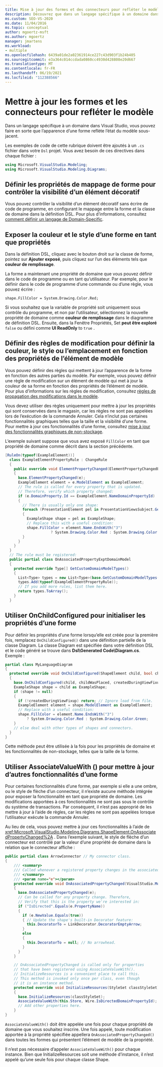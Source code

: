 ```yaml
---
title: Mise à jour des formes et des connecteurs pour refléter le modèle
description: Découvrez que dans un langage spécifique à un domaine dans Visual Studio, vous pouvez faire en sorte que l’apparence d’une forme reflète l’état du modèle sous-jacent.
ms.custom: SEO-VS-2020
ms.date: 11/04/2016
ms.topic: conceptual
author: mgoertz-msft
ms.author: mgoertz
manager: jmartens
ms.workload:
- multiple
ms.openlocfilehash: 6439a01de2a02361914ce227c43d903f1b24b405
ms.sourcegitcommit: e3a364c014ccdada0860cc4930d428808e20d667
ms.translationtype: MT
ms.contentlocale: fr-FR
ms.lasthandoff: 06/19/2021
ms.locfileid: "112388566"
---
```

# <a name="update-shapes-and-connectors-to-reflect-the-model"></a>Mettre à jour les formes et les connecteurs pour refléter le modèle

Dans un langage spécifique à un domaine dans Visual Studio, vous pouvez faire en sorte que l’apparence d’une forme reflète l’état du modèle sous-jacent.

Les exemples de code de cette rubrique doivent être ajoutés à un `.cs` fichier dans votre `Dsl` projet. Vous avez besoin de ces directives dans chaque fichier :

```csharp
using Microsoft.VisualStudio.Modeling;
using Microsoft.VisualStudio.Modeling.Diagrams;
```

## <a name="set-shape-map-properties-to-control-the-visibility-of-a-decorator"></a>Définir les propriétés de mappage de forme pour contrôler la visibilité d’un élément décoratif

Vous pouvez contrôler la visibilité d’un élément décoratif sans écrire de code de programme, en configurant le mappage entre la forme et la classe de domaine dans la définition DSL. Pour plus d’informations, consultez [comment définir un langage de Domain-Specific](../modeling/how-to-define-a-domain-specific-language.md).

## <a name="expose-the-color-and-style-of-a-shape-as-properties"></a>Exposer la couleur et le style d’une forme en tant que propriétés

Dans la définition DSL, cliquez avec le bouton droit sur la classe de forme, pointez sur **Ajouter exposé**, puis cliquez sur l’un des éléments tels que **couleur de remplissage**.

La forme a maintenant une propriété de domaine que vous pouvez définir dans le code de programme ou en tant qu’utilisateur. Par exemple, pour le définir dans le code de programme d’une commande ou d’une règle, vous pouvez écrire :

`shape.FillColor = System.Drawing.Color.Red;`

Si vous souhaitez que la variable de propriété soit uniquement sous contrôle du programme, et non par l’utilisateur, sélectionnez la nouvelle propriété de domaine comme **couleur de remplissage** dans le diagramme de définition DSL. Ensuite, dans la Fenêtre Propriétés, Set **peut être exploré** `false` ou défini comme **UI ReadOnly** to `true` .

## <a name="define-change-rules-to-make-color-style-or-location-depend-on-model-element-properties"></a>Définir des règles de modification pour définir la couleur, le style ou l’emplacement en fonction des propriétés de l’élément de modèle
 Vous pouvez définir des règles qui mettent à jour l’apparence de la forme en fonction des autres parties du modèle. Par exemple, vous pouvez définir une règle de modification sur un élément de modèle qui met à jour la couleur de sa forme en fonction des propriétés de l’élément de modèle. Pour plus d’informations sur les règles de modification, consultez [règles de propagation des modifications dans le modèle](../modeling/rules-propagate-changes-within-the-model.md).

 Vous devez utiliser des règles uniquement pour mettre à jour les propriétés qui sont conservées dans le magasin, car les règles ne sont pas appelées lors de l’exécution de la commande Annuler. Cela n’inclut pas certaines fonctionnalités graphiques telles que la taille et la visibilité d’une forme. Pour mettre à jour ces fonctionnalités d’une forme, consultez [mise à jour des fonctionnalités graphiques de non-stockage](#OnAssociatedProperty).

 L’exemple suivant suppose que vous avez exposé `FillColor` en tant que propriété de domaine comme décrit dans la section précédente.

```csharp
[RuleOn(typeof(ExampleElement))]
  class ExampleElementPropertyRule : ChangeRule
  {
    public override void ElementPropertyChanged(ElementPropertyChangedEventArgs e)
    {
      base.ElementPropertyChanged(e);
      ExampleElement element = e.ModelElement as ExampleElement;
      // The rule is called for every property that is updated.
      // Therefore, verify which property changed:
      if (e.DomainProperty.Id == ExampleElement.NameDomainPropertyId)
      {
        // There is usually only one shape:
        foreach (PresentationElement pel in PresentationViewsSubject.GetPresentation(element))
        {
          ExampleShape shape = pel as ExampleShape;
          // Replace this with a useful condition:
          shape.FillColor = element.Name.EndsWith("3")
                     ? System.Drawing.Color.Red : System.Drawing.Color.Green;
        }
      }
    }
  }
  // The rule must be registered:
  public partial class OnAssociatedPropertyExptDomainModel
  {
    protected override Type[] GetCustomDomainModelTypes()
    {
      List<Type> types = new List<Type>(base.GetCustomDomainModelTypes());
      types.Add(typeof(ExampleElementPropertyRule));
      // If you add more rules, list them here.
      return types.ToArray();
    }
  }
```

## <a name="use-onchildconfigured-to-initialize-a-shapes-properties"></a>Utiliser OnChildConfigured pour initialiser les propriétés d’une forme

Pour définir les propriétés d’une forme lorsqu’elle est créée pour la première fois, remplacez `OnChildConfigured()` dans une définition partielle de la classe Diagram. La classe Diagram est spécifiée dans votre définition DSL et le code généré se trouve dans **Dsl\Generated Code\Diagram.cs**. Exemple :

```csharp
partial class MyLanguageDiagram
{
  protected override void OnChildConfigured(ShapeElement child, bool childWasPlaced, bool createdDuringViewFixup)
  {
    base.OnChildConfigured(child, childWasPlaced, createdDuringViewFixup);
    ExampleShape shape = child as ExampleShape;
    if (shape != null)
    {
      if (!createdDuringViewFixup) return; // Ignore load from file.
      ExampleElement element = shape.ModelElement as ExampleElement;
      // Replace with a useful condition:
      shape.FillColor = element.Name.EndsWith("3")
          ? System.Drawing.Color.Red : System.Drawing.Color.Green;
    }
    // else deal with other types of shapes and connectors.
  }
}
```

Cette méthode peut être utilisée à la fois pour les propriétés de domaine et les fonctionnalités de non-stockage, telles que la taille de la forme.

## <a name="use-associatevaluewith-to-update-other-features-of-a-shape"></a><a name="OnAssociatedProperty"></a> Utiliser AssociateValueWith () pour mettre à jour d’autres fonctionnalités d’une forme

Pour certaines fonctionnalités d’une forme, par exemple si elle a une ombre, ou le style de flèche d’un connecteur, il n’existe aucune méthode intégrée pour exposer la fonctionnalité en tant que propriété de domaine.  Les modifications apportées à ces fonctionnalités ne sont pas sous le contrôle du système de transactions. Par conséquent, il n’est pas approprié de les mettre à jour à l’aide de règles, car les règles ne sont pas appelées lorsque l’utilisateur exécute la commande Annuler.

Au lieu de cela, vous pouvez mettre à jour ces fonctionnalités à l’aide de <xref:Microsoft.VisualStudio.Modeling.Diagrams.ShapeElement.OnAssociatedPropertyChanged%2A> . Dans l’exemple suivant, le style de flèche d’un connecteur est contrôlé par la valeur d’une propriété de domaine dans la relation que le connecteur affiche :

```csharp
public partial class ArrowConnector // My connector class.
{
    /// <summary>
    /// Called whenever a registered property changes in the associated model element.
    /// </summary>
    /// <param name="e"></param>
    protected override void OnAssociatedPropertyChanged(VisualStudio.Modeling.Diagrams.PropertyChangedEventArgs e)
    {
      base.OnAssociatedPropertyChanged(e);
      // Can be called for any property change. Therefore,
      // Verify that this is the property we're interested in:
      if ("IsDirected".Equals(e.PropertyName))
      {
        if (e.NewValue.Equals(true))
        { // Update the shape's built-in Decorator feature:
          this.DecoratorTo = LinkDecorator.DecoratorEmptyArrow;
        }
        else
        {
          this.DecoratorTo = null; // No arrowhead.
        }
      }
    }

    // OnAssociatedPropertyChanged is called only for properties
    // that have been registered using AssociateValueWith().
    // InitializeResources is a convenient place to call this.
    // This method is invoked only once per class, even though
    // it is an instance method.
    protected override void InitializeResources(StyleSet classStyleSet)
    {
      base.InitializeResources(classStyleSet);
      AssociateValueWith(this.Store, Wire.IsDirectedDomainPropertyId);
      // Add other properties here.
    }
}
```

`AssociateValueWith()` doit être appelée une fois pour chaque propriété de domaine que vous souhaitez inscrire. Une fois appelé, toute modification apportée à la propriété spécifiée appellera `OnAssociatedPropertyChanged()` dans toutes les formes qui présentent l’élément de modèle de la propriété.

Il n’est pas nécessaire d’appeler `AssociateValueWith()` pour chaque instance. Bien que InitializeResources soit une méthode d’instance, il n’est appelé qu’une seule fois pour chaque classe Shape.
